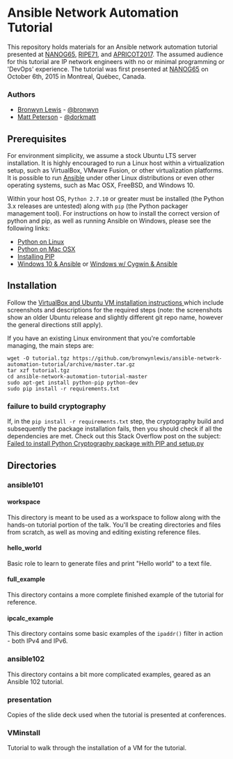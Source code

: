 # Ansible Network Automation Tutorial
This repository holds materials for an Ansible network automation tutorial presented at [NANOG65](https://www.nanog.org/meetings/abstract?id=2678), [RIPE71](https://ripe71.ripe.net/programme/meeting-plan/tutorials/#mon1), and [APRICOT2017](https://2017.apricot.net/program/schedule/#/day/9/network-automation-ansible-101). The assumed audience for this tutorial are IP network engineers with no or minimal programming or 'DevOps' experience. The tutorial was first presented at [NANOG65](https://www.nanog.org/meetings/nanog65/home) on October 6th, 2015 in Montreal, Québec, Canada.

### Authors
* [Bronwyn Lewis](http://bronwynlewis.com/) - [@bronwyn](https://twitter.com/bronwyn)
* [Matt Peterson](mailto:matt@peterson.org) - [@dorkmatt](https://twitter.com/dorkmatt)

## Prerequisites
For environment simplicity, we assume a stock Ubuntu LTS server installation. It is highly encouraged to run a Linux host within a virtualization setup, such as VirtualBox, VMware Fusion, or other virtualization platforms. It is possible to run [Ansible](http://www.ansible.com/) under other Linux distributions or even other operating systems, such as Mac OSX, FreeBSD, and Windows 10.

Within your host OS, ```Python 2.7.10``` or greater must be installed (the Python 3.x releases are untested) along with ```pip``` (the Python packager management tool). For instructions on how to install the correct version of python and pip, as well as running Ansible on Windows, please see the following links:

* [Python on Linux](http://docs.python-guide.org/en/latest/starting/install/linux/)
* [Python on Mac OSX](http://docs.python-guide.org/en/latest/starting/install/osx/)
* [Installing PIP](https://pip.pypa.io/en/latest/installing.html)
* [Windows 10 & Ansible](https://www.jeffgeerling.com/blog/2017/using-ansible-through-windows-10s-subsystem-linux) or [Windows w/ Cygwin & Ansible](https://www.jeffgeerling.com/blog/running-ansible-within-windows)

## Installation
Follow the [VirtualBox and Ubuntu VM installation instructions ](/VMinstall/README.md) which include screenshots and descriptions for the required steps (note: the screenshots show an older Ubuntu release and slightly different git repo name, however the general directions still apply).

If you have an existing Linux environment that you're comfortable managing, the main steps are:
```
wget -O tutorial.tgz https://github.com/bronwynlewis/ansible-network-automation-tutorial/archive/master.tar.gz
tar xzf tutorial.tgz
cd ansible-network-automation-tutorial-master
sudo apt-get install python-pip python-dev
sudo pip install -r requirements.txt
```
### failure to build cryptography

If, in the ```pip install -r requirements.txt``` step, the cryptography build and subsequently the package installation fails, then you should check if all the dependencies are met. Check out this Stack Overflow post on the subject: [Failed to install Python Cryptography package with PIP and setup.py](https://stackoverflow.com/questions/22073516/failed-to-install-python-cryptography-package-with-pip-and-setup-py)

## Directories

### ansible101

#### workspace

This directory is meant to be used as a workspace to follow along with the hands-on tutorial portion of the talk. You'll be creating directories and files from scratch, as well as moving and editing existing reference files.

#### hello_world

Basic role to learn to generate files and print "Hello world" to a text file.

#### full_example

This directory contains a more complete finished example of the tutorial for reference.

#### ipcalc_example

This directory contains some basic examples of the ```ipaddr()``` filter in action - both IPv4 and IPv6.

### ansible102

This directory contains a bit more complicated examples, geared as an Ansible 102 tutorial.

### presentation

Copies of the slide deck used when the tutorial is presented at conferences.

### VMinstall

Tutorial to walk through the installation of a VM for the tutorial.
